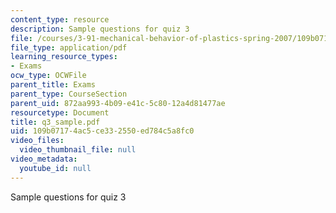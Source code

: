 ```yaml
---
content_type: resource
description: Sample questions for quiz 3
file: /courses/3-91-mechanical-behavior-of-plastics-spring-2007/109b07174ac5ce332550ed784c5a8fc0_q3_sample.pdf
file_type: application/pdf
learning_resource_types:
- Exams
ocw_type: OCWFile
parent_title: Exams
parent_type: CourseSection
parent_uid: 872aa993-4b09-e41c-5c80-12a4d81477ae
resourcetype: Document
title: q3_sample.pdf
uid: 109b0717-4ac5-ce33-2550-ed784c5a8fc0
video_files:
  video_thumbnail_file: null
video_metadata:
  youtube_id: null
---
```

Sample questions for quiz 3

